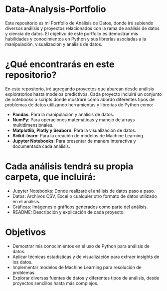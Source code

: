 # Data-Analysis-Portfolio

Este repositorio es mi Portfolio de Análisis de Datos, donde iré subiendo diversos análisis y proyectos relacionados con la rama de análisis de datos y ciencia de datos. El objetivo de este portfolio es demostrar mis habilidades y conocimientos en Python y sus librerías asociadas a la manipulación, visualización y análisis de datos. 

# ¿Qué encontrarás en este repositorio?
En este repositorio, iré agregando proyectos que abarcan desde análisis exploratorios hasta modelos predictivos. Cada proyecto incluirá un conjunto de notebooks o scripts donde mostraré cómo abordo diferentes tipos de problemas de datos utilizando herramientas y librerías de Python como:

- **Pandas**: Para la manipulación y análisis de datos.
- **NumPy**: Para operaciones matemáticas y manejo de arrays multidimensionales.
- **Matplotlib, Plotly y Seaborn**: Para la visualización de datos.
- **Scikit-learn**: Para la creación de modelos de Machine Learning.
- **Jupyter Notebooks**: Para presentar de manera interactiva y documentada cada análisis.

# Cada análisis tendrá su propia carpeta, que incluirá:

- Jupyter Notebooks: Donde realizaré el análisis de datos paso a paso.
- Datos: Archivos CSV, Excel o cualquier otro formato de datos utilizado en el análisis.
- Gráficas: Imágenes o gráficos generados como parte del análisis.
- README: Descripción y explicación de cada proyecto.

# Objetivos
- Demostrar mis conocimientos en el uso de Python para análisis de datos.
- Aplicar técnicas estadísticas y de visualización para extraer insights de los datos.
- Implementar modelos de Machine Learning para resolución de problemas.
- Explorar diversas fuentes de datos y diferentes tipos de análisis, desde proyectos sencillos hasta más complejos.
